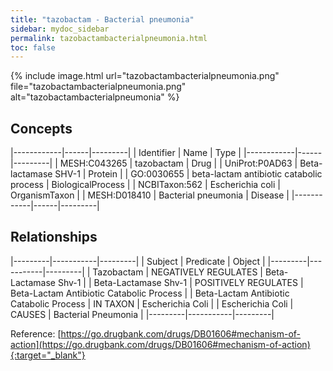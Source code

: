 ```yaml
---
title: "tazobactam - Bacterial pneumonia"
sidebar: mydoc_sidebar
permalink: tazobactambacterialpneumonia.html
toc: false 
---
```


{% include image.html url="tazobactambacterialpneumonia.png" file="tazobactambacterialpneumonia.png" alt="tazobactambacterialpneumonia" %}

## Concepts

|------------|------|---------|
| Identifier | Name | Type    |
|------------|------|---------|
| MESH:C043265 | tazobactam | Drug |
| UniProt:P0AD63 | Beta-lactamase SHV-1 | Protein |
| GO:0030655 | beta-lactam antibiotic catabolic process | BiologicalProcess |
| NCBITaxon:562 | Escherichia coli | OrganismTaxon |
| MESH:D018410 | Bacterial pneumonia | Disease |
|------------|------|---------|

## Relationships

|---------|-----------|---------|
| Subject | Predicate | Object  |
|---------|-----------|---------|
| Tazobactam | NEGATIVELY REGULATES | Beta-Lactamase Shv-1 |
| Beta-Lactamase Shv-1 | POSITIVELY REGULATES | Beta-Lactam Antibiotic Catabolic Process |
| Beta-Lactam Antibiotic Catabolic Process | IN TAXON | Escherichia Coli |
| Escherichia Coli | CAUSES | Bacterial Pneumonia |
|---------|-----------|---------|

Reference: [https://go.drugbank.com/drugs/DB01606#mechanism-of-action](https://go.drugbank.com/drugs/DB01606#mechanism-of-action){:target="_blank"}